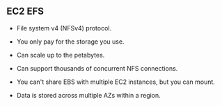 ## EC2 EFS

- File system v4 (NFSv4) protocol.

- You only pay for the storage you use.

- Can scale up to the petabytes.

- Can support thousands of concurrent NFS connections.

- You can't share EBS with multiple EC2 instances, but you can mount.

- Data is stored across multiple AZs within a region.
